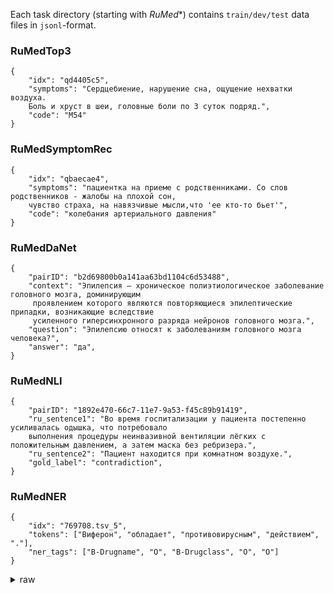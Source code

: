 Each task directory (starting with *RuMed*\*) contains `train/dev/test` data files in `jsonl`-format.

### RuMedTop3
```
{
    "idx": "qd4405c5",
    "symptoms": "Сердцебиение, нарушение сна, ощущение нехватки воздуха.
    Боль и хруст в шеи, головные боли по 3 суток подряд.",
    "code": "M54"
}
```

### RuMedSymptomRec
```
{
    "idx": "qbaecae4",
    "symptoms": "пациентка на приеме с родственниками. Со слов родственников - жалобы на плохой сон,
    чувство страха, на навязчивые мысли,что 'ее кто-то бьет'",
    "code": "колебания артериального давления"
}
```

### RuMedDaNet
```
{
    "pairID": "b2d69800b0a141aa63bd1104c6d53488",
    "context": "Эпилепсия — хроническое полиэтиологическое заболевание головного мозга, доминирующим
     проявлением которого являются повторяющиеся эпилептические припадки, возникающие вследствие
     усиленного гиперсинхронного разряда нейронов головного мозга.",
    "question": "Эпилепсию относят к заболеваниям головного мозга человека?",
    "answer": "да",
}
```

### RuMedNLI
```
{
    "pairID": "1892e470-66c7-11e7-9a53-f45c89b91419",
    "ru_sentence1": "Во время госпитализации у пациента постепенно усиливалась одышка, что потребовало
    выполнения процедуры неинвазивной вентиляции лёгких с положительным давлением, а затем маска без ребризера.",
    "ru_sentence2": "Пациент находится при комнатном воздухе.",
    "gold_label": "contradiction",
}
```

### RuMedNER
```
{
    "idx": "769708.tsv_5",
    "tokens": ["Виферон", "обладает", "противовирусным", "действием", "."],
    "ner_tags": ["B-Drugname", "O", "B-Drugclass", "O", "O"]
}
```

<details>
  <summary>raw</summary>

The directory contains raw data files.

The tasks `RuMedTop3` and `RuMedSymptomRec` are based on the [`RuMedPrime`](https://zenodo.org/record/5765873#.YbBlXT9Bzmw) dataset.
The file `RuMedPrimeData.tsv` contains:
```
symptoms    anamnesis   icd10   new_patient_id  new_event_id    new_event_time
Сухость кожи... Месяц назад...  E01.8   qf156c36    q5fc2cb1    2027-05-19
Жалобы ГБ...    Начало острое...    J06.9   q9321cf8    qe173f20    2023-03-24
```
- `symptoms` is the text field with patient symptoms and complaints;
- `icd10` - ICD-10 disease code;
- `new_event_id` is the sample id.

The file `rec_markup.csv` contains markup for the recommendation task:
```
new_event_id,code,keep_spans
q5fc2cb1,"кожа, сухая","[(0, 0), (7, 12), (13, 108)]"
qe173f20,боль в мышцах,"[(0, 138), (151, 279)]"
q653efaa,боль в мышцах,"[(0, 57), (70, 129)]"
qe48681b,боль жгучая,"[(0, 45), (56, 181)]"
```
- `new_event_id` is the sample id;
- `code` is a symptom to predict;
- `keep_spans` is the list of `(start, end)` tuples, as we neet to transform the original text to exclude target symptom-code.

The data `RuMedNLI` is based on translated [MedNLI](https://jgc128.github.io/mednli/) data.

> Important! This repository do not contain RuMedNLI files, please download them (`ru_mli_train_v1.jsonl`, `ru_mli_dev_v1.jsonl` and `ru_mli_test_v1.jsonl`) from [RuMedNLI: A Russian Natural Language Inference Dataset For The Clinical Domain](https://doi.org/10.13026/gxzd-cf80) to the `raw` directory. Then run `python tasks_builder.py` from the `code/` directory.

The task `RuMedNER` is based on RuDReC data - https://github.com/cimm-kzn/RuDReC.
`RuDReC.csv` is the dataframe file with named entities in [IOB format](https://en.wikipedia.org/wiki/Inside%E2%80%93outside%E2%80%93beginning_(tagging)).
```
Sentence#,Word,Tag
172744.tsv_0,нам,O
172744.tsv_0,прописали,O
172744.tsv_0,",",O
172744.tsv_0,так,O
172744.tsv_0,мой,O
172744.tsv_0,ребенок,O
172744.tsv_0,сыпью,B-ADR
172744.tsv_0,покрылся,I-ADR
172744.tsv_0,",",O
```
</details>
